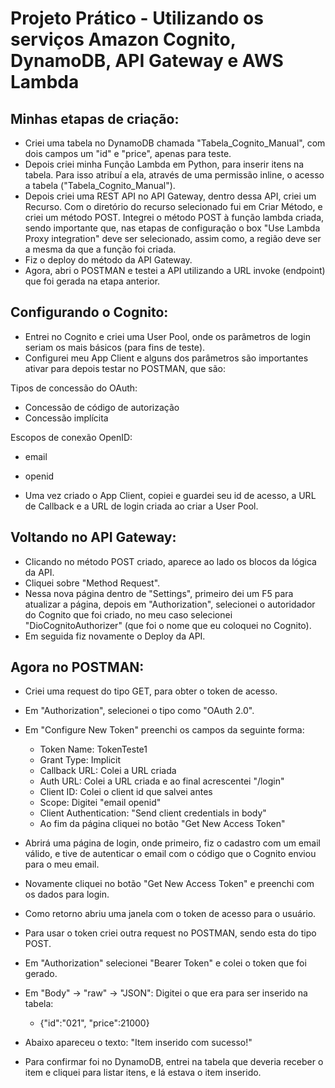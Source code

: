 # Projeto Prático - Utilizando os serviços Amazon Cognito, DynamoDB, API Gateway e AWS Lambda

## Minhas etapas de criação:

- Criei uma tabela no DynamoDB chamada "Tabela_Cognito_Manual", com dois campos um "id" e "price", apenas para teste.
- Depois criei minha Função Lambda em Python, para inserir itens na tabela. Para isso atribuí a ela, através de uma permissão inline, o acesso a tabela ("Tabela_Cognito_Manual").
- Depois criei uma REST API no API Gateway, dentro dessa API, criei um Recurso. Com o diretório do recurso selecionado fui em Criar Método, e criei um método POST. Integrei o método POST à função lambda criada, sendo importante que, nas etapas de configuração o box "Use Lambda Proxy integration" deve ser selecionado, assim como, a região deve ser a mesma da que a função foi criada.
-  Fiz o deploy do método da API Gateway.
-  Agora, abri o POSTMAN e testei a API utilizando a URL invoke (endpoint) que foi gerada na etapa anterior.

## Configurando o Cognito:

-  Entrei no Cognito e criei uma User Pool, onde os parâmetros de login seriam os mais básicos (para fins de teste).
-  Configurei meu App Client e alguns dos parâmetros são importantes ativar para depois testar no POSTMAN, que são:

Tipos de concessão do OAuth:

  - Concessão de código de autorização
  - Concessão implícita
  
Escopos de conexão OpenID:
  - email
  - openid
 
- Uma vez criado o App Client, copiei e guardei seu id de acesso, a URL de Callback e a URL de login criada ao criar a User Pool.

## Voltando no API Gateway:

- Clicando no método POST criado, aparece ao lado os blocos da lógica da API.
- Cliquei sobre "Method Request".
- Nessa nova página dentro de "Settings", primeiro dei um F5 para atualizar a página, depois em "Authorization", selecionei o autoridador do Cognito que foi criado, no meu caso selecionei
"DioCognitoAuthorizer" (que foi o nome que eu coloquei no Cognito).
- Em seguida fiz novamente o Deploy da API.

## Agora no POSTMAN:

- Criei uma request do tipo GET, para obter o token de acesso.
- Em "Authorization", selecionei o tipo como "OAuth 2.0".
- Em "Configure New Token" preenchi os campos da seguinte forma:
  - Token Name: TokenTeste1
  - Grant Type: Implicit
  - Callback URL: Colei a URL criada
  - Auth URL: Colei a URL criada e ao final acrescentei "/login"
  - Client ID: Colei o client id que salvei antes
  - Scope: Digitei "email openid"
  - Client Authentication: "Send client credentials in body"
  - Ao fim da página cliquei no botão "Get New Access Token"

- Abrirá uma página de login, onde primeiro, fiz o cadastro com um email válido, e tive de autenticar o email com o código que o Cognito enviou para o meu email.

- Novamente cliquei no botão  "Get New Access Token" e preenchi com os dados para login.
- Como retorno abriu uma janela com o token de acesso para o usuário.
- Para usar o token criei outra request no POSTMAN, sendo esta do tipo POST.
- Em "Authorization" selecionei "Bearer Token" e colei o token que foi gerado.
- Em "Body" -> "raw" -> "JSON": Digitei o que era para ser inserido na tabela:
  - {"id":"021", "price":21000}

- Abaixo apareceu o texto: "Item inserido com sucesso!"
- Para confirmar foi no DynamoDB, entrei na tabela que deveria receber o item e cliquei para listar itens, e lá estava o item inserido.

